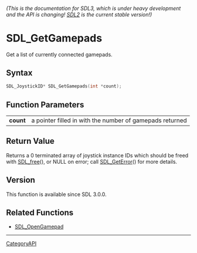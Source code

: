 ###### (This is the documentation for SDL3, which is under heavy development and the API is changing! [SDL2](https://wiki.libsdl.org/SDL2/) is the current stable version!)
# SDL_GetGamepads

Get a list of currently connected gamepads.

## Syntax

```c
SDL_JoystickID* SDL_GetGamepads(int *count);

```

## Function Parameters

|               |                                                          |
| ------------- | -------------------------------------------------------- |
| **count**     | a pointer filled in with the number of gamepads returned |

## Return Value

Returns a 0 terminated array of joystick instance IDs which should be freed
with [SDL_free](SDL_free)(), or NULL on error; call
[SDL_GetError](SDL_GetError)() for more details.

## Version

This function is available since SDL 3.0.0.

## Related Functions

* [SDL_OpenGamepad](SDL_OpenGamepad)

----
[CategoryAPI](CategoryAPI)


